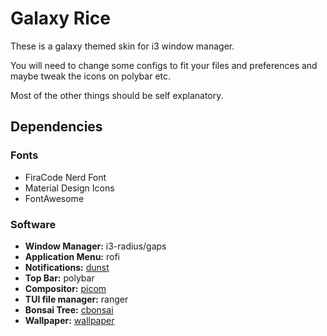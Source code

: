 # Galaxy Rice

These is a galaxy themed skin for i3 window manager.

You will need to change some configs to fit your files and preferences and maybe tweak the icons on polybar etc. 

Most of the other things should be self explanatory.

## Dependencies

### Fonts

- FiraCode Nerd Font
- Material Design Icons
- FontAwesome

### Software
- **Window Manager:** i3-radius/gaps
- **Application Menu:** rofi 
- **Notifications:** [dunst](https://github.com/dunst-project/dunst)
- **Top Bar:** polybar
- **Compositor:** [picom](https://github.com/yshui/picom)
- **TUI file manager:** ranger 
- **Bonsai Tree:** [cbonsai](https://gitlab.com/jallbrit/cbonsai)
- **Wallpaper:** [wallpaper](https://github.com/UwUham/galaxy-rice-dots/raw/main/wallpaper.jpg)

